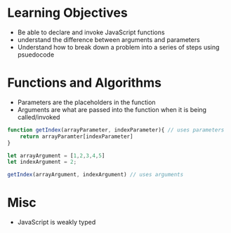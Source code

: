 # Learning Objectives
- Be able to declare and invoke JavaScript functions
- understand the difference between arguments and parameters
- Understand how to break down a problem into a series of steps using psuedocode

# Functions and Algorithms
- Parameters are the placeholders in the function 
- Arguments are what are passed into the function when it is being called/invoked

```js
function getIndex(arrayParameter, indexParameter){ // uses parameters
	return arrayParamter[indexParameter]
}

let arrayArgument = [1,2,3,4,5]
let indexArgument = 2;

getIndex(arrayArgument, indexArgument) // uses arguments
```






# Misc
- JavaScript is weakly typed